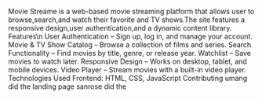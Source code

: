 Movie Streame is a web-based movie streaming platform that allows user to browse,search,and watch their favorite and TV shows.The site features a responsive design,user authentication,and a dynamic content library.
Features\n
 User Authentication – Sign up, log in, and manage your account.
 Movie & TV Show Catalog – Browse a collection of films and series.
 Search Functionality – Find movies by title, genre, or release year.
 Watchlist – Save movies to watch later.
 Responsive Design – Works on desktop, tablet, and mobile devices.
 Video Player – Stream movies with a built-in video player.
 Technologies Used
Frontend: HTML, CSS, JavaScript
Contributing
umang did the landing page 
sanrose did the
